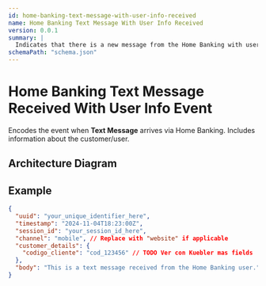 ```yaml
---
id: home-banking-text-message-with-user-info-received
name: Home Banking Text Message With User Info Received
version: 0.0.1
summary: |
  Indicates that there is a new message from the Home Banking with user/customer info
schemaPath: "schema.json"
---
```


# Home Banking Text Message Received With User Info Event

Encodes the event when **Text Message** arrives via Home Banking. Includes information about the customer/user.

## Architecture Diagram

<NodeGraph />

<SchemaViewer file="schema.json" />

## Example

```json title="Text Message Example"
{
  "uuid": "your_unique_identifier_here",
  "timestamp": "2024-11-04T18:23:00Z",
  "session_id": "your_session_id_here",
  "channel": "mobile", // Replace with "website" if applicable
  "customer_details": {
    "codigo_cliente": "cod_123456" // TODO Ver con Kuebler mas fields
  },
  "body": "This is a text message received from the Home Banking user."
}
```
